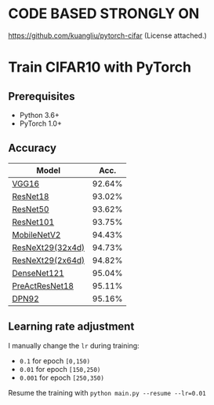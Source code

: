 # CODE BASED STRONGLY ON  
https://github.com/kuangliu/pytorch-cifar
(License attached.)

# Train CIFAR10 with PyTorch

## Prerequisites
- Python 3.6+
- PyTorch 1.0+

## Accuracy
| Model             | Acc.        |
| ----------------- | ----------- |
| [VGG16](https://arxiv.org/abs/1409.1556)              | 92.64%      |
| [ResNet18](https://arxiv.org/abs/1512.03385)          | 93.02%      |
| [ResNet50](https://arxiv.org/abs/1512.03385)          | 93.62%      |
| [ResNet101](https://arxiv.org/abs/1512.03385)         | 93.75%      |
| [MobileNetV2](https://arxiv.org/abs/1801.04381)       | 94.43%      |
| [ResNeXt29(32x4d)](https://arxiv.org/abs/1611.05431)  | 94.73%      |
| [ResNeXt29(2x64d)](https://arxiv.org/abs/1611.05431)  | 94.82%      |
| [DenseNet121](https://arxiv.org/abs/1608.06993)       | 95.04%      |
| [PreActResNet18](https://arxiv.org/abs/1603.05027)    | 95.11%      |
| [DPN92](https://arxiv.org/abs/1707.01629)             | 95.16%      |

## Learning rate adjustment
I manually change the `lr` during training:
- `0.1` for epoch `[0,150)`
- `0.01` for epoch `[150,250)`
- `0.001` for epoch `[250,350)`

Resume the training with `python main.py --resume --lr=0.01`

